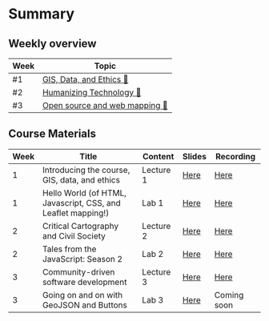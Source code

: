 # Summary

## Weekly overview

|Week|Topic|
|----|-----|
|#1|[GIS, Data, and Ethics :link:](week01.md)|
|#2|[Humanizing Technology :link:](week02.md)|
|#3|[Open source and web mapping :link:](week03.md)|

## Course Materials

|Week | Title | Content | Slides | Recording |
|-----|-------|------|--------|-----------|
|1|Introducing the course, GIS, data, and ethics|Lecture 1|[Here](../materials/AA191_S_W1_Lecture_1.pdf)|[Here](https://ucla.zoom.us/rec/share/Myx7i_4O2k1C3Mewy5h35Cahechc6ttUfQz1h7BteKUVZeC3lMOptu3MwSj_60KH.QKCzesXcQr0cegd8)|
|1|Hello World (of HTML, Javascript, CSS, and Leaflet mapping!)|Lab 1|[Here](../materials/AA191_S_W1_Lab_1.pdf)|[Here](https://ucla.zoom.us/rec/share/nGTyjYqKHijI-Bgv1ivoQws7EywxVT7oIsM-I0_314NIilWQINxPllNLfzbwWQ.pr1d-9qGUDSsGRyt)|
|2|Critical Cartography and Civil Society|Lecture 2|[Here](../materials/AA191_S_W2_Lecture_2.pdf)|[Here](https://ucla.zoom.us/rec/share/gQe9JnDooB_NOvsa90g0868VhBlDxyUFH2cOhL5bxDtoYG1owVM5OE5AFL19Owia.a0s2JhxwI0Ev3P9M)|
|2|Tales from the JavaScript: Season 2|Lab 2|[Here](../materials/AA191_S_W2_Lab_2.pdf)|[Here](https://tinyurl.com/38my9eat)|
|3|Community-driven software development|Lecture 3|[Here](../materials/AA191_S_W3_Lecture_3.pdf)|[Here](https://ucla.zoom.us/rec/share/-PPUt33bv-Wjv0SaclBmL0Clf0Pf8hd3eXjb87wlGpbVDpGJum2HrX0Zs9zdfdyV.vGJR0QBODIr6wyIf)|
|3|Going on and on with GeoJSON and Buttons|Lab 3|[Here](../materials/AA191_S_W3_Lab_3.pdf)|Coming soon|
